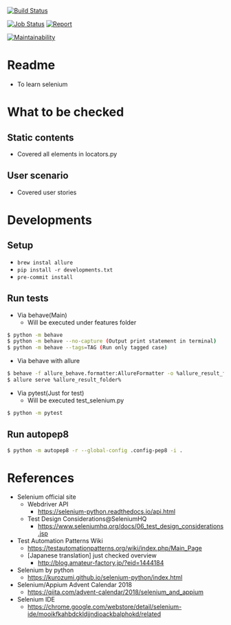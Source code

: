 [![Build Status](https://travis-ci.org/ki4070ma/selenium-sample.svg?branch=master)](https://travis-ci.org/ki4070ma/selenium-sample)

[![Job Status](https://inspecode.rocro.com/badges/github.com/ki4070ma/selenium-sample/status?token=_tZxm64lNuOvF2warut_6-UssHYB3IrGP5Z6qSlxQvc)](https://inspecode.rocro.com/jobs/github.com/ki4070ma/selenium-sample/latest?completed=true) [![Report](https://inspecode.rocro.com/badges/github.com/ki4070ma/selenium-sample/report?token=_tZxm64lNuOvF2warut_6-UssHYB3IrGP5Z6qSlxQvc&branch=master)](https://inspecode.rocro.com/reports/github.com/ki4070ma/selenium-sample/branch/master/summary)

[![Maintainability](https://api.codeclimate.com/v1/badges/18287c763cc9e86b0919/maintainability)](https://codeclimate.com/github/ki4070ma/selenium-sample/maintainability) 

# Readme
* To learn selenium

# What to be checked
## Static contents
* Covered all elements in locators.py

## User scenario
* Covered user stories

# Developments
## Setup

* ```brew instal allure```
* ```pip install -r developments.txt```
* ```pre-commit install```

## Run tests
* Via behave(Main)
   * Will be executed under features folder

```bash
$ python -m behave
$ python -m behave --no-capture (Output print statement in terminal)
$ python -m behave --tags=TAG (Run only tagged case)
```

* Via behave with allure

```bash
$ behave -f allure_behave.formatter:AllureFormatter -o %allure_result_folder% ./features
$ allure serve %allure_result_folder%
```

* Via pytest(Just for test)
   * Will be executed test_selenium.py

```bash
$ python -m pytest
```

## Run autopep8

```bash
$ python -m autopep8 -r --global-config .config-pep8 -i .
```

# References
* Selenium official site
   * Webdriver API
      * https://selenium-python.readthedocs.io/api.html
   * Test Design Considerations@SeleniumHQ
      * https://www.seleniumhq.org/docs/06_test_design_considerations.jsp
* Test Automation Patterns Wiki
   * https://testautomationpatterns.org/wiki/index.php/Main_Page
   * [Japanese translation] just checked overview
      * http://blog.amateur-factory.jp/?eid=1444184
* Selenium by python
   * https://kurozumi.github.io/selenium-python/index.html
* Selenium/Appium Advent Calendar 2018
   * https://qiita.com/advent-calendar/2018/selenium_and_appium
* Selenium IDE
   * https://chrome.google.com/webstore/detail/selenium-ide/mooikfkahbdckldjjndioackbalphokd/related
 
